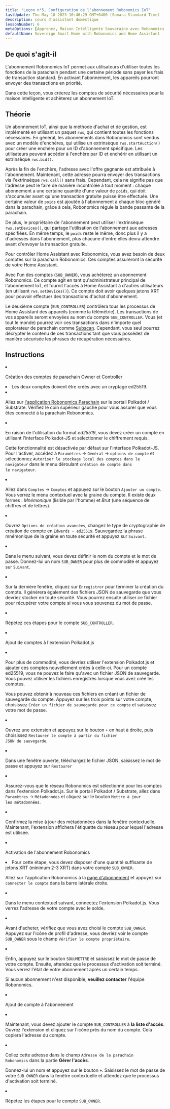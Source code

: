 ```yaml
---
title: "Leçon n°5, Configuration de l'abonnement Robonomics IoT"
lastUpdate: Thu May 18 2023 10:46:29 GMT+0400 (Samara Standard Time)
description: cours d'assistant domestique
lessonNumber: 6
metaOptions: [Apprenez, Maison Intelligente Souveraine avec Robonomics et Home Assistant]
defaultName: Sovereign Smart Home with Robonomics and Home Assistant
---
```



## De quoi s'agit-il

L'abonnement Robonomics IoT permet aux utilisateurs d'utiliser toutes les fonctions de la parachain pendant une certaine période sans payer les frais de transaction standard. En activant l'abonnement, les appareils pourront envoyer des transactions en priorité.

Dans cette leçon, vous créerez les comptes de sécurité nécessaires pour la maison intelligente et achèterez un abonnement IoT.

## Théorie

Un abonnement IoT, ainsi que la méthode d'achat et de gestion, est implémenté en utilisant un paquet <code>rws</code>, qui contient toutes les fonctions nécessaires. En général, les abonnements dans Robonomics sont vendus avec un modèle d'enchères, qui utilise un extrinsèque <code>rws.startAuction()</code> pour créer une enchère pour un ID d'abonnement spécifique. Les utilisateurs peuvent accéder à l'enchère par ID et enchérir en utilisant un extrinsèque <code>rws.bid()</code>.

Après la fin de l'enchère, l'adresse avec l'offre gagnante est attribuée à l'abonnement. Maintenant, cette adresse pourra envoyer des transactions via l'extrinsèque <code>rws.call()</code> sans frais. Cependant, cela ne signifie pas que l'adresse peut le faire de manière incontrôlée à tout moment : chaque abonnement a une certaine quantité d'une valeur de <code>poids</code>, qui doit s'accumuler avant qu'une transaction gratuite puisse être effectuée. Une certaine valeur de <code>poids</code> est ajoutée à l'abonnement à chaque bloc généré dans la parachain, grâce à cela, Robonomics régule la bande passante de la parachain.

De plus, le propriétaire de l'abonnement peut utiliser l'extrinsèque <code>rws.setDevices()</code>, qui partage l'utilisation de l'abonnement aux adresses spécifiées. En même temps, le <code>poids</code> reste le même, donc plus il y a d'adresses dans l'abonnement, plus chacune d'entre elles devra attendre avant d'envoyer la transaction gratuite.

Pour contrôler Home Assistant avec Robonomics, vous avez besoin de deux comptes sur la parachain Robonomics. Ces comptes assureront la sécurité de votre Home Assistant.

Avec l'un des comptes (<code>SUB_OWNER</code>), vous achèterez un abonnement Robonomics. Ce compte agit en tant qu'administrateur principal de l'abonnement IoT, et fournit l'accès à Home Assistant à d'autres utilisateurs (en utilisant <code>rws.setDevices()</code>). Ce compte doit avoir quelques jetons XRT pour pouvoir effectuer des transactions d'achat d'abonnement.

Le deuxième compte (<code>SUB_CONTROLLER</code>) contrôlera tous les processus de Home Assistant des appareils (comme la télémétrie). Les transactions de vos appareils seront envoyées au nom du compte <code>SUB_CONTROLLER</code>. Vous (et tout le monde) pourrez voir ces transactions dans n'importe quel explorateur de parachain comme [Subscan](https://robonomics.subscan.io/). Cependant, vous seul pourrez décrypter le contenu de ces transactions tant que vous possédez de manière sécurisée les phrases de récupération nécessaires.

## Instructions

<List type="numbers">

<li>

Création des comptes de parachain Owner et Controller

<List>

<li>

<robo-academy-note type="warning" title="WARNING">
Les deux comptes doivent être créés avec un cryptage ed25519.
</robo-academy-note>

</li>

<li>

Allez sur [l'application Robonomics Parachain](https://polkadot.js.org/apps/?rpc=wss%3A%2F%2Fkusama.rpc.robonomics.network%2F#/) sur le portail Polkadot / Substrate. Vérifiez le coin supérieur gauche pour vous assurer que vous êtes connecté à la parachain Robonomics.

</li>

<li>

En raison de l'utilisation du format *ed25519*, vous devez créer un compte en utilisant l'interface Polkadot-JS et sélectionner le chiffrement requis. 

Cette fonctionnalité est désactivée par défaut sur l'interface Polkadot-JS. Pour l'activer, accédez à <code>Paramètres</code> -> <code>Général</code> -> <code>options de compte</code> et sélectionnez <code>Autoriser le stockage local des comptes dans le navigateur</code> dans le menu déroulant <code>création de compte dans le navigateur</code>.
 
</li>

<li>

Allez dans <code>Comptes</code> -> <code>Comptes</code> et appuyez sur le bouton <code>Ajouter un compte</code>. Vous verrez le menu contextuel avec la graine du compte. Il existe deux formes : *Mnémonique* (lisible par l'homme) et *Brut* (une séquence de chiffres et de lettres).

<LessonVideo  :videos="[{src: 'https://crustipfs.info/ipfs/QmQiJYPYajUJXENX2PzSJMSKGSshyWyPNqugSYxP5eCNvm', type:'mp4'}]" />

</li>

<li>

Ouvrez <code>Options de création avancées</code>, changez le type de cryptographie de création de compte en <code>Edwards - ed25519</code>. Sauvegardez la phrase mnémonique de la graine en toute sécurité et appuyez sur <code>Suivant</code>.

</li>

<li>

Dans le menu suivant, vous devez définir le nom du compte et le mot de passe. Donnez-lui un nom <code>SUB_OWNER</code> pour plus de commodité et appuyez sur <code>Suivant</code>.

</li>

<li>

Sur la dernière fenêtre, cliquez sur <code>Enregistrer</code> pour terminer la création du compte. Il générera également des fichiers JSON de sauvegarde que vous devriez stocker en toute sécurité. Vous pourrez ensuite utiliser ce fichier pour récupérer votre compte si vous vous souvenez du mot de passe.

</li>

<li>

Répétez ces étapes pour le compte <code>SUB_CONTROLLER</code>.

</li>
</List>
</li>

<li>

Ajout de comptes à l'extension Polkadot.js

<List type="numbers">

<li>

Pour plus de commodité, vous devriez utiliser l'extension Polkadot.js et ajouter ces comptes nouvellement créés à celle-ci. Pour un compte ed25519, vous ne pouvez le faire qu'avec un fichier JSON de sauvegarde. Vous pouvez utiliser les fichiers enregistrés lorsque vous avez créé les comptes.

Vous pouvez obtenir à nouveau ces fichiers en créant un fichier de sauvegarde du compte. Appuyez sur les trois points sur votre compte, choisissez <code>Créer un fichier de sauvegarde pour ce compte</code> et saisissez votre mot de passe.

<LessonVideo  :videos="[{src: 'https://crustipfs.info/ipfs/QmRd7gztUjWkLF4W2XuJwy5aXBwzNV2aPCU6CQQLvUpSNj', type:'mp4'}]" />

</li>

<li>

Ouvrez une extension et appuyez sur le bouton <code>+</code> en haut à droite, puis choisissez <code>Restaurer le compte à partir du fichier JSON de sauvegarde</code>.

</li>

<li>

Dans une fenêtre ouverte, téléchargez le fichier JSON, saisissez le mot de passe et appuyez sur <code>Restaurer</code>

</li>

<li>

Assurez-vous que le réseau Robonomics est sélectionné pour les comptes dans l'extension Polkadot.js. Sur le portail Polkadot / Substrate, allez dans <code>Paramètres</code> -> <code>Métadonnées</code> et cliquez sur le bouton <code>Mettre à jour les métadonnées</code>. 

<LessonVideo  :videos="[{src: 'https://crustipfs.info/ipfs/QmT5sTNP9t8gpbD4RJJw6ETwG4wiziiChAh2uHHBk9Zsyd', type:'mp4'}]" />

</li>

<li>

Confirmez la mise à jour des métadonnées dans la fenêtre contextuelle. Maintenant, l'extension affichera l'étiquette du réseau pour lequel l'adresse est utilisée.

</li>

</List>
</li>

<li>

Activation de l'abonnement Robonomics

<List >

<li>

<robo-academy-note type="okay">
Pour cette étape, vous devez disposer d'une quantité suffisante de jetons XRT (minimum 2-3 XRT) dans votre compte <code>SUB_OWNER</code>.
</robo-academy-note>

Allez sur l'application Robonomics à la [page d'abonnement](https://dapp.robonomics.network/#/subscription) et appuyez sur <code>connecter le compte</code> dans la barre latérale droite.

<LessonVideo  :videos="[{src: 'https://crustipfs.info/ipfs/QmXrFCajmJgkRDSbshGD3QehjnoyS6jafEPSjHdYkoBHum', type:'mp4'}]" />

</li>

<li>

Dans le menu contextuel suivant, connectez l'extension Polkadot.js. Vous verrez l'adresse de votre compte avec le solde.

</li>

<li>

Avant d'acheter, vérifiez que vous avez choisi le compte <code>SUB_OWNER</code>. Appuyez sur l'icône de profil d'adresse, vous devriez voir le compte <code>SUB_OWNER</code> sous le champ <code>Vérifier le compte propriétaire</code>.

</li>

<li>

Enfin, appuyez sur le bouton <code>SOUUMETTRE</code> et saisissez le mot de passe de votre compte. Ensuite, attendez que le processus d'activation soit terminé. Vous verrez l'état de votre abonnement après un certain temps.

Si aucun abonnement n'est disponible, **veuillez contacter** l'équipe Robonomics.

</li>
</List>
</li>

<li>

Ajout de compte à l'abonnement

<List type="numbers">

<li>

Maintenant, vous devez ajouter le compte <code>SUB_CONTROLLER</code> à **la liste d'accès**. Ouvrez l'extension et cliquez sur l'icône près du nom du compte. Cela copiera l'adresse du compte.

<LessonVideo  :videos="[{src: 'https://crustipfs.info/ipfs/QmV1gkwtcXsWv54ov9tuXfcHg7nqs1foM8cRwts4sqnqtX', type:'mp4'}]" />

</li>

<li>

Collez cette adresse dans le champ <code>Adresse de la parachain Robonomics</code> dans la partie **Gérer l'accès**.

Donnez-lui un nom et appuyez sur le bouton <code>+</code>. Saisissez le mot de passe de votre <code>SUB_OWNER</code> dans la fenêtre contextuelle et attendez que le processus d'activation soit terminé.

</li>

<li>

Répétez les étapes pour le compte <code>SUB_OWNER</code>.
</li>
</List>
</li>
</List>